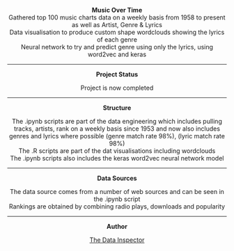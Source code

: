 <center>

**Music Over Time**
<br>
Gathered top 100 music charts data on a weekly basis from 1958 to present as well as Artist, Genre & Lyrics
<br>
Data visualisation to produce custom shape wordclouds showing the lyrics of each genre
<br>
Neural network to try and predict genre using only the lyrics, using word2vec and keras

___
**Project Status**

Project is now completed

___
**Structure**

The .ipynb scripts are part of the data engineering which includes pulling tracks, artists, rank on a weekly basis since 1953 and now also includes genres and lyrics where possible (genre match rate 98%), (lyric match rate 98%)
<br>
The .R scripts are part of the dat visualisations including wordclouds
<br>
The .ipynb scripts also includes the keras word2vec neural network model

___
**Data Sources**

The data source comes from a number of web sources and can be seen in the .ipynb script
<br>
Rankings are obtained by combining radio plays, downloads and popularity

___
**Author**

[The Data Inspector](http://thedatainspector.com)

</center>
